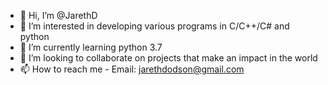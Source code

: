 - 👋 Hi, I’m @JarethD
- 👀 I’m interested in developing various programs in C/C++/C# and python
- 🌱 I’m currently learning python 3.7
- 💞️ I’m looking to collaborate on projects that make an impact in the world
- 📫 How to reach me - Email: jarethdodson@gmail.com

<!---
JarethD/JarethD is a ✨ special ✨ repository because its `README.md` (this file) appears on your GitHub profile.
You can click the Preview link to take a look at your changes.
--->
